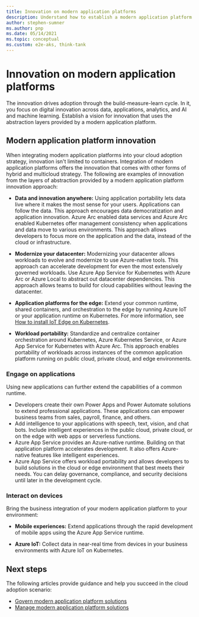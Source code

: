 ```yaml
---
title: Innovation on modern application platforms
description: Understand how to establish a modern application platform environment.
author: stephen-sumner
ms.author: pnp
ms.date: 05/14/2021
ms.topic: conceptual
ms.custom: e2e-aks, think-tank
---
```


# Innovation on modern application platforms

The innovation drives adoption through the build-measure-learn cycle. In it, you focus on digital innovation across data, applications, analytics, and AI and machine learning. Establish a vision for innovation that uses the abstraction layers provided by a modern application platform.

## Modern application platform innovation

When integrating modern application platforms into your cloud adoption strategy, innovation isn't limited to containers. Integration of modern application platforms offers the innovation that comes with other forms of hybrid and multicloud strategy. The following are examples of innovation from the layers of abstraction provided by a modern application platform innovation approach:

- **Data and innovation anywhere:** Using application portability lets data live where it makes the most sense for your users. Applications can follow the data. This approach encourages data democratization and application innovation. Azure Arc enabled data services and Azure Arc enabled Kubernetes offer management consistency when applications and data move to various environments. This approach allows developers to focus more on the application and the data, instead of the cloud or infrastructure.

- **Modernize your datacenter:** Modernizing your datacenter allows workloads to evolve and modernize to use Azure-native tools. This approach can accelerate development for even the most extensively governed workloads. Use Azure App Service for Kubernetes with Azure Arc or Azure Local to abstract out datacenter dependencies. This approach allows teams to build for cloud capabilities without leaving the datacenter.

- **Application platforms for the edge:** Extend your common runtime, shared containers, and orchestration to the edge by running Azure IoT or your application runtime on Kubernetes. For more information, see [How to install IoT Edge on Kubernetes](/azure/iot-edge/how-to-install-iot-edge-kubernetes).

- **Workload portability:** Standardize and centralize container orchestration around Kubernetes, Azure Kubernetes Service, or Azure App Service for Kubernetes with Azure Arc. This approach enables portability of workloads across instances of the common application platform running on public cloud, private cloud, and edge environments.

### Engage on applications

Using new applications can further extend the capabilities of a common runtime.

- Developers create their own Power Apps and Power Automate solutions to extend professional applications. These applications can empower business teams from sales, payroll, finance, and others.
- Add intelligence to your applications with speech, text, vision, and chat bots. Include intelligent experiences in the public cloud, private cloud, or on the edge with web apps or serverless functions.
- Azure App Service provides an Azure-native runtime. Building on that application platform accelerates development. It also offers Azure-native features like intelligent experiences.
- Azure App Service offers workload portability and allows developers to build solutions in the cloud or edge environment that best meets their needs. You can delay governance, compliance, and security decisions until later in the development cycle.

### Interact on devices

Bring the business integration of your modern application platform to your environment:

- **Mobile experiences:** Extend applications through the rapid development of mobile apps using the Azure App Service runtime.

- **Azure IoT:** Collect data in near-real time from devices in your business environments with Azure IoT on Kubernetes.

## Next steps

The following articles provide guidance and help you succeed in the cloud adoption scenario:

- [Govern modern application platform solutions](./govern.md)
- [Manage modern application platform solutions](./manage.md)
